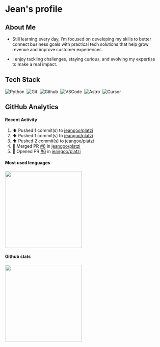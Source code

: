 # Jean's profile

## About Me
* Still learning every day, I’m focused on developing my skills to better connect business goals with practical tech solutions that help grow revenue and improve customer experiences.

* I enjoy tackling challenges, staying curious, and evolving my expertise to make a real impact.

## Tech Stack 

![Python](https://img.shields.io/badge/-Python-9966ff?logo=python&logoColor=f1f1f1)&nbsp;
![Git](https://img.shields.io/badge/-Git-9966ff?logo=git&logoColor=f1f1f1)&nbsp;
![Github](https://img.shields.io/badge/-Github-9966ff?logo=github&logoColor=f1f1f1)&nbsp;
![VSCode](https://badgen.net/badge/icon/VSCode?icon=visualstudio&label=&color=9966ff&labelColor=9966ff&scale=1)&nbsp;
![Astro](https://img.shields.io/badge/-Astro-9966ff?logo=astro&logoColor=f1f1f1)&nbsp;
![Cursor](https://img.shields.io/badge/-Cursor-9966ff?logo=cursor&logoColor=f1f1f1)&nbsp;


## GitHub Analytics
#### Recent Activity

<!--RECENT_ACTIVITY:start-->
1. ⬆️ Pushed 1 commit(s) to [jeangoo/platzi](https://github.com/jeangoo/platzi)<br>
2. ⬆️ Pushed 1 commit(s) to [jeangoo/platzi](https://github.com/jeangoo/platzi)<br>
3. ⬆️ Pushed 2 commit(s) to [jeangoo/platzi](https://github.com/jeangoo/platzi)<br>
4. 🎉 Merged PR [#6](https://github.com/jeangoo/platzi/pull/6) in [jeangoo/platzi](https://github.com/jeangoo/platzi)<br>
5. 💪 Opened PR [#6](https://github.com/jeangoo/platzi/pull/6) in [jeangoo/platzi](https://github.com/jeangoo/platzi)<br>
<!--RECENT_ACTIVITY:end-->

#### Most used lenguages
<a href="https://github.com/jeangoo">
  <img height=250 align="center" src="https://github-readme-stats.vercel.app/api/top-langs/?username=jeangoo&theme=dark&hide_border=true&bg_color=0D1117&title_color=9966ff&size_weight=0&count_weight=1&card_width=400&hide_title=true" />
</a>

#### Github stats
<a href="https://github.com/jeangoo">
  <img height=250 align="center" src="https://github-readme-stats.vercel.app/api?username=jeangoo&theme=dark&show_icons=true&hide_border=true&icon_color=9966ff&bg_color=0D1117&title_color=9966ff&hide_title=true&card_width=100"/>
</a>

<!-- #### Streak Stats
<a href="https://github.com/jeangoo">
  <img height=250 align="center" src="https://streak-stats.demolab.com/?user=jeangoo&theme=dark&hide_border=true&date_format=M%20j%5B%2C%20Y%5D&mode=weekly&card_width=400&card_height=200&hide_border=true&icon_color=9966ff&background=0D1117&stroke=9966ff&ring=9966ff&currStreakLabel=9966ff&fire=9966ff"/>
</a> -->

